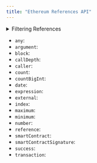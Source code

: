 ```yaml
---
title: "Ethereum References API"
---
```


<head>
<meta name="title" content="Ethereum References API"/>

<meta name="description" content="Get Ethereum DEX trade data with DEX Trades API. DEX data for 100+ DEX like Uniswap, Sushiswap, Curve, Balancer, etc."/>

<meta name="keywords" content="Ethereum DEX, DEX API, Crypto analytics, Ethereum, Uniswap, Sushiswap, Curve, Balancer, Crypto data analysis, Decentralized exchange data, Ethereum transactions, DEX trade history, ERC-20 tokens trading, Ethereum trade API, DeFi trade data, ERC-20 trading pairs, DEX token liquidity"/>

<meta name="robots" content="index, follow"/>
<meta http-equiv="Content-Type" content="text/html; charset=utf-8"/>
<meta name="language" content="English"/>

<!-- Open Graph / Facebook -->
<meta property="og:type" content="website" />

<meta property="og:title" content="Ethereum References API" />

<meta property="og:description" content="Get Ethereum DEX trade data with DEX Trades API. DEX data for 100+ DEX like Uniswap, Sushiswap, Curve, Balancer, etc."/>

<!-- Twitter -->
<meta property="twitter:card" content="summary_large_image" />

<meta property="twitter:title" content="Ethereum References API" />

<meta property="twitter:description" content="Get Ethereum DEX trade data with DEX Trades API. DEX data for 100+ DEX like Uniswap, Sushiswap, Curve, Balancer, etc." />
</head>

<details>
<summary>Filtering References</summary>

References can be filtered using following arguments:

- `any`:
- `argument`:
- `argumentType`:
- `callDepth`:
- `caller`:
- `date`:
- `external`:
- `height`:
- `options`:
- `reference`:
- `signatureType`:
- `smartContractAddress`:
- `smartContractEvent`:
- `smartContractMethod`:
- `time`:
- `txFrom`:
- `txHash`:
  
</details>

- `any`:
- `argument`:
- `block`:
- `callDepth`:
- `caller`:
- `count`:
- `countBigInt`:
- `date`:
- `expression`:
- `external`:
- `index`:
- `maximum`:
- `minimum`:
- `number`:
- `reference`:
- `smartContract`:
- `smartContractSignature`:
- `success`:
- `transaction`: